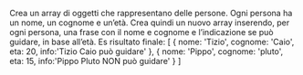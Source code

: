 Crea un array di oggetti che rappresentano delle persone.
Ogni persona ha un nome, un cognome e un’età.
Crea quindi un nuovo array inserendo, per ogni persona, una frase con il nome e cognome e l’indicazione se può guidare, in base all’età.
Es risultato finale:
[
  { nome: 'Tizio', cognome: 'Caio', eta: 20, info:'Tizio Caio può guidare' },
  { nome: 'Pippo', cognome: 'pluto', eta: 15, info:'Pippo Pluto NON può guidare' }
]
